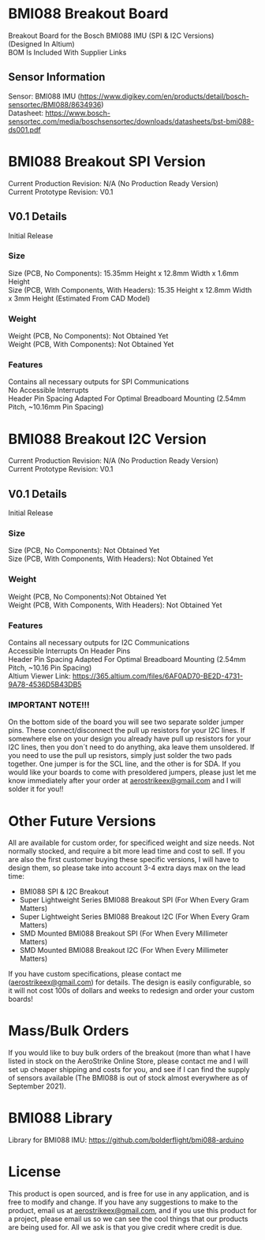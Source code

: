 # BMI088 Breakout Board
Breakout Board for the Bosch BMI088 IMU (SPI &amp; I2C Versions)   
(Designed In Altium)  
BOM Is Included With Supplier Links  
## Sensor Information  
Sensor: BMI088 IMU (https://www.digikey.com/en/products/detail/bosch-sensortec/BMI088/8634936)  
Datasheet: https://www.bosch-sensortec.com/media/boschsensortec/downloads/datasheets/bst-bmi088-ds001.pdf  
# BMI088 Breakout SPI Version
Current Production Revision: N/A (No Production Ready Version)  
Current Prototype Revision: V0.1  
## V0.1 Details  
Initial Release  
### Size
Size (PCB, No Components): 15.35mm Height x 12.8mm Width x 1.6mm Height  
Size (PCB, With Components, With Headers): 15.35 Height x 12.8mm Width x 3mm Height (Estimated From CAD Model)  
### Weight
Weight (PCB, No Components): Not Obtained Yet  
Weight (PCB, With Components): Not Obtained Yet  
### Features
Contains all necessary outputs for SPI Communications  
No Accessible Interrupts  
Header Pin Spacing Adapted For Optimal Breadboard Mounting (2.54mm Pitch, ~10.16mm Pin Spacing)
# BMI088 Breakout I2C Version
Current Production Revision: N/A (No Production Ready Version)   
Current Prototype Revision: V0.1 
## V0.1 Details 
Initial Release 
### Size 
Size (PCB, No Components): Not Obtained Yet   
Size (PCB, With Components, With Headers): Not Obtained Yet   
### Weight 
Weight (PCB, No Components):Not Obtained Yet   
Weight (PCB, With Components, With Headers): Not Obtained Yet   
### Features 
Contains all necessary outputs for I2C Communications  
Accessible Interrupts On Header Pins  
Header Pin Spacing Adapted For Optimal Breadboard Mounting (2.54mm Pitch, ~10.16 Pin Spacing)  
Altium Viewer Link: https://365.altium.com/files/6AF0AD70-BE2D-4731-9A78-4536D5B43DB5
### IMPORTANT NOTE!!!
On the bottom side of the board you will see two separate solder jumper pins. These connect/disconnect the pull up resistors for your I2C lines. If somewhere else on your design you already have pull up resistors for your I2C lines, then you don´t need to do anything, aka leave them unsoldered. If you need to use the pull up resistors, simply just solder the two pads together. One jumper is for the SCL line, and the other is for SDA. If you would like your boards to come with presoldered jumpers, please just let me know immediately after your order at aerostrikeex@gmail.com and I will solder it for you!!
# Other Future Versions
All are available for custom order, for specificed weight and size needs. Not normally stocked, and require a bit more lead time and cost to sell. If you are also the first customer buying these specific versions, I will have to design them, so please take into account 3-4 extra days max on the lead time: 
- BMI088 SPI & I2C Breakout 
- Super Lightweight Series BMI088 Breakout SPI (For When Every Gram Matters) 
- Super Lightweight Series BMI088 Breakout I2C (For When Every Gram Matters) 
- SMD Mounted BMI088 Breakout SPI (For When Every Millimeter Matters) 
- SMD Mounted BMI088 Breakout I2C (For When Every Millimeter Matters)   

If you have custom specifications, please contact me (aerostrikeex@gmail.com) for details. The design is easily configurable, so it will not cost 100s of dollars and weeks to redesign and order your custom boards! 
# Mass/Bulk Orders
If you would like to buy bulk orders of the breakout (more than what I have listed in stock on the AeroStrike Online Store, please contact me and I will set up cheaper shipping and costs for you, and see if I can find the supply of sensors available (The BMI088 is out of stock almost everywhere as of September 2021). 
# BMI088 Library
Library for BMI088 IMU:
https://github.com/bolderflight/bmi088-arduino 
# License
This product is open sourced, and is free for use in any application, and is free to modify and change. If you have any suggestions to make to the product, email us at aerostrikeex@gmail.com, and if you use this product for a project, please email us so we can see the cool things that our products are being used for. All we ask is that you give credit where credit is due.
